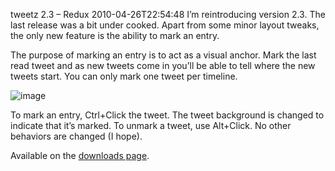 tweetz 2.3 – Redux
2010-04-26T22:54:48
I’m reintroducing version 2.3. The last release was a bit under cooked. Apart from some minor layout tweaks, the only new feature is the ability to mark an entry.

The purpose of marking an entry is to act as a visual anchor. Mark the last read tweet and as new tweets come in you’ll be able to tell where the new tweets start. You can only mark one tweet per timeline.

![image](/cdn/images/blog/tweetz2.3Redux_10751/image.png)

To mark an entry, Ctrl+Click the tweet. The tweet background is changed to indicate that it’s marked. To unmark a tweet, use Alt+Click. No other behaviors are changed (I hope). 

Available on the [downloads page](/downloads).
